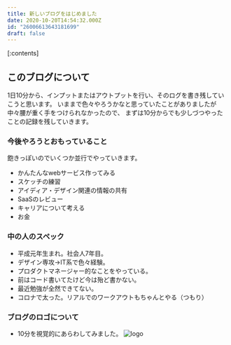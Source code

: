 ```yaml
---
title: 新しいブログをはじめました
date: 2020-10-20T14:54:32.000Z
id: "26006613643181699"
draft: false
---
```

[:contents]

## このブログについて
1日10分から、インプットまたはアウトプットを行い、そのログを書き残していこうと思います。
いままで色々やろうかなと思っていたことがありましたが中々腰が重く手をつけられなかったので、
まずは10分からでも少しづつやったことの記録を残していきます。

### 今後やろうとおもっていること
飽きっぽいのでいくつか並行でやっていきます。

- かんたんなwebサービス作ってみる
- スケッチの練習
- アイディア・デザイン関連の情報の共有
- SaaSのレビュー
- キャリアについて考える
- お金

### 中の人のスペック
- 平成元年生まれ。社会人7年目。
- デザイン専攻→IT系で色々経験。
- プロダクトマネージャー的なことをやっている。
- 前はコード書いてたけど今は殆ど書かない。
- 最近勉強が全然できてない。
- コロナで太った。リアルでのワークアウトもちゃんとやる（つもり）

### ブログのロゴについて
- 10分を視覚的にあらわしてみました。
![logo](https://cdn.image.st-hatena.com/image/square/26bb20475293014eff6569a666df88438c90d10f/backend=imagemagick;height=128;version=1;width=128/https%3A%2F%2Fcdn.user.blog.st-hatena.com%2Fblog_custom_icon%2F36974471%2F1603204512488188 "logo")
